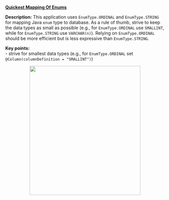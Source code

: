 **[Quickest Mapping Of Enums](https://github.com/AnghelLeonard/Hibernate-SpringBoot/tree/master/HibernateSpringBootEnumStringInt)**
  
**Description:** This application uses `EnumType.ORDINAL` and `EnumType.STRING` for mapping Java `enum` type to database. As a rule of thumb, strive to keep the data types as small as possible (e.g., for `EnumType.ORDINAL` use `SMALLINT`, while for `EnumType.STRING` use `VARCHAR(n)`). Relying on `EnumType.ORDINAL` should be more efficient but is less expressive than `EnumType.STRING`.

**Key points:**\
     - strive for smallest data types (e.g., for `EnumType.ORDINAL` set `@Column(columnDefinition = "SMALLINT")`)
     
<a href="https://leanpub.com/java-persistence-performance-illustrated-guide"><p align="center"><img src="https://github.com/AnghelLeonard/Hibernate-SpringBoot/blob/master/Java%20Persistence%20Performance%20Illustrated%20Guide.jpg" height="410" width="350"/></p></a>
